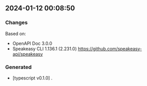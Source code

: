 

## 2024-01-12 00:08:50
### Changes
Based on:
- OpenAPI Doc 3.0.0 
- Speakeasy CLI 1.136.1 (2.231.0) https://github.com/speakeasy-api/speakeasy
### Generated
- [typescript v0.1.0] .